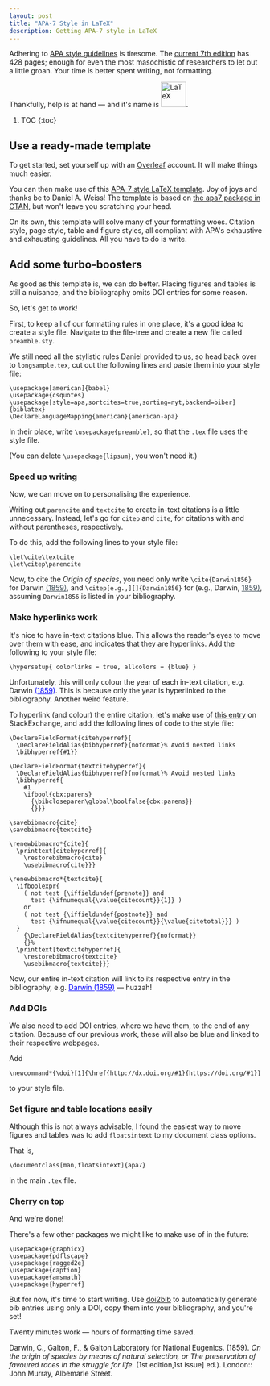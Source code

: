 ```yaml
---
layout: post
title: "APA-7 Style in LaTeX"
description: Getting APA-7 style in LaTeX
---
```


Adhering to [APA style guidelines](https://apastyle.apa.org/) is tiresome.
The [current 7th edition](https://apastyle.apa.org/products/publication-manual-7th-edition-paperback) has 428 pages;
enough for even the most masochistic of researchers to let out a little groan. 
Your time is better spent writing, not formatting.

Thankfully, help is at hand — and it's name is 
<a href="https://www.latex-project.org/"><img width="50" src="../../../../assets/post-data/LaTeX_logo.png" alt="LaTeX"></a>.

1. TOC
{:toc}

## Use a ready-made template

To get started, set yourself up with an [Overleaf](https://www.overleaf.com/) account.
 It will make things much easier.
 
You can then make use of this 
[APA-7 style LaTeX template](https://www.overleaf.com/latex/templates/template-and-sample-for-authoring-apa7-manuscripts/pvhtwcrvcmsp). 
Joy of joys and thanks be to Daniel A. Weiss! 
The template is based on [the apa7 package in CTAN](https://ctan.org/pkg/apa7?lang=en),
 but won't leave you scratching your head.

On its own, this template will solve many of your formatting woes. 
Citation style, page style, table and figure styles, all compliant with APA's exhaustive and exhausting guidelines.
All you have to do is write.

## Add some turbo-boosters

As good as this template is, we can do better. 
Placing figures and tables is still a nuisance, and the bibliography omits DOI entries for some reason.

So, let's get to work!  

First, to keep all of our formatting rules in one place, it's a good idea to create a style file. 
Navigate to the file-tree and create a new file called `preamble.sty`.

We still need all the stylistic rules Daniel provided to us, so
head back over to `longsample.tex`, cut out the following lines and paste them into your style file:
```
\usepackage[american]{babel}
\usepackage{csquotes}
\usepackage[style=apa,sortcites=true,sorting=nyt,backend=biber]{biblatex}
\DeclareLanguageMapping{american}{american-apa}
```

In their place, write `\usepackage{preamble}`, so that the `.tex` file uses the style file.

(You can delete `\usepackage{lipsum}`, you won't need it.)

### Speed up writing

Now, we can move on to personalising the experience.

Writing out `parencite` and `textcite` to create in-text citations is a little unnecessary.
Instead, let's go for `citep` and `cite`, for citations with and without parentheses, respectively.

To do this, add the following lines to your style file:

```
\let\cite\textcite
\let\citep\parencite
```
 
Now, to cite the <span style="font-style:italic;">Origin of species</span>,
 you need only write `\cite{Darwin1856}`
 for Darwin <a href="#reference" style="color:#36454f;">(1859)</a>,
 and `\citep[e.g.,][]{Darwin1856}`
 for (e.g., Darwin, <a href="#reference" style="color:#36454f;">1859)</a>,
 assuming `Darwin1856` is listed in your bibliography. 
 
### Make hyperlinks work

It's nice to have in-text citations blue.
 This allows the reader's eyes to move over them with ease, and indicates that they are hyperlinks.
Add the following to your style file:
```
\hypersetup{ colorlinks = true, allcolors = {blue} }
```

Unfortunately, this will only colour the year of each in-text citation, 
e.g. Darwin <a href="#reference" style="color:blue;">(1859)</a>. 
This is because only the year is hyperlinked to the bibliography. Another weird feature.   

To hyperlink (and colour) the entire citation, let's make use of [this entry](https://tex.stackexchange.com/a/27107) 
on StackExchange, and add the following lines of code to the style file:

```
\DeclareFieldFormat{citehyperref}{
  \DeclareFieldAlias{bibhyperref}{noformat}% Avoid nested links
  \bibhyperref{#1}}

\DeclareFieldFormat{textcitehyperref}{
  \DeclareFieldAlias{bibhyperref}{noformat}% Avoid nested links
  \bibhyperref{
    #1
    \ifbool{cbx:parens}
      {\bibcloseparen\global\boolfalse{cbx:parens}}
      {}}}

\savebibmacro{cite}
\savebibmacro{textcite}

\renewbibmacro*{cite}{
  \printtext[citehyperref]{
    \restorebibmacro{cite}
    \usebibmacro{cite}}}

\renewbibmacro*{textcite}{
  \ifboolexpr{
    ( not test {\iffieldundef{prenote}} and
      test {\ifnumequal{\value{citecount}}{1}} )
    or
    ( not test {\iffieldundef{postnote}} and
      test {\ifnumequal{\value{citecount}}{\value{citetotal}}} )
  }
    {\DeclareFieldAlias{textcitehyperref}{noformat}}
    {}%
  \printtext[textcitehyperref]{
    \restorebibmacro{textcite}
    \usebibmacro{textcite}}}
``` 
 
Now, our entire in-text citation will link to its respective entry in the bibliography, e.g.
<a href="#reference" style="color:blue;">Darwin (1859)</a> — huzzah!  

### Add DOIs

We also need to add DOI entries, where we have them, to the end of any citation.
Because of our previous work, these will also be blue and linked to their respective webpages.

Add 
```
\newcommand*{\doi}[1]{\href{http://dx.doi.org/#1}{https://doi.org/#1}}
 ```
to your style file.

### Set figure and table locations easily

Although this is not always advisable, I found the easiest way to move figures and tables 
was to add `floatsintext` to my document class options. 

That is, 
```
\documentclass[man,floatsintext]{apa7}
``` 
in the main `.tex` file.

### Cherry on top

And we're done! 

There's a few other packages we might like to make use of in the future:

```
\usepackage{graphicx}
\usepackage{pdflscape}
\usepackage{ragged2e}
\usepackage{caption}
\usepackage{amsmath}
\usepackage{hyperref}
```

But for now, it's time to start writing. Use [doi2bib](https://doi2bib.org/)
to automatically generate bib entries using only a DOI, 
copy them into your bibliography, and you're set!

Twenty minutes work — hours of formatting time saved.

<a name="reference">Darwin, C., Galton, F., & Galton Laboratory for National Eugenics. (1859). <span style="font-style:italic;">On the origin of species by means of natural selection, or The preservation of favoured races in the struggle for life.</span> (1st edition,1st issue] ed.). London:: John Murray, Albemarle Street.</a>
